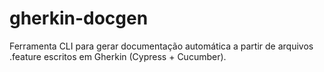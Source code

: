 # gherkin-docgen
Ferramenta CLI para gerar documentação automática a partir de arquivos .feature escritos em Gherkin (Cypress + Cucumber).

